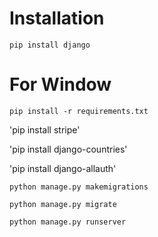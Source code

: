 
# Installation

`pip install django`

# For Window

`pip install -r requirements.txt`

'pip install stripe'

'pip install django-countries'

'pip install django-allauth'

`python manage.py makemigrations`

`python manage.py migrate`

`python manage.py runserver`


